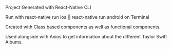 Project Generated with React-Native CLI 

Run with react-native run ios || react-native run android on Terminal

Created with Class based components as well as functional components.

Used alongside with Axios to get information about the different Taylor Swift Albums.